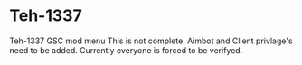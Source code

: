 # Teh-1337
Teh-1337 GSC mod menu
This is not complete. 
Aimbot and Client privlage's need to be added.
Currently everyone is forced to be verifyed.
